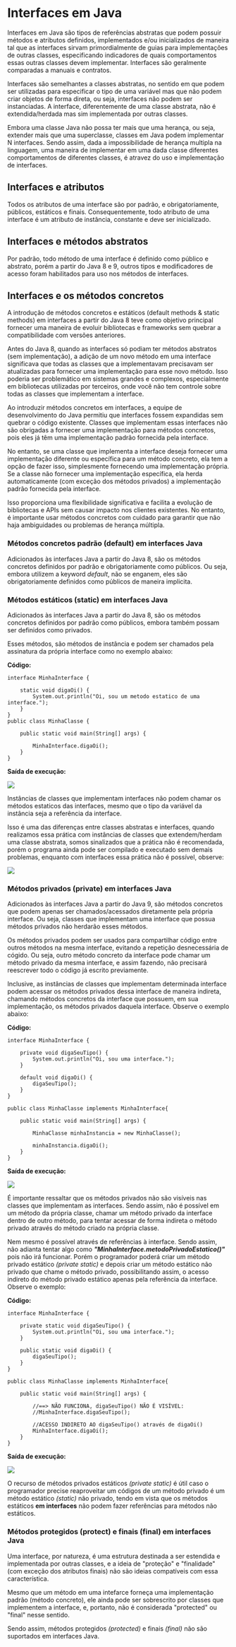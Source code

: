 # Interfaces em Java

Interfaces em Java são tipos de referências abstratas que podem possuir métodos e atributos definidos, implementados e/ou inicializados de maneira tal que as interfaces sirvam primordialmente de guias para implementações de outras classes, especificando indicadores de quais comportamentos essas outras classes devem implementar. Interfaces são geralmente comparadas a manuais e contratos.

Interfaces são semelhantes a classes abstratas, no sentido em que podem ser utilizadas para especificar o tipo de uma variável mas que não podem criar objetos de forma direta, ou seja, interfaces não podem ser instanciadas. A interface, diferentemente de uma classe abstrata, não é extendida/herdada mas sim implementada por outras classes.

Embora uma classe Java não possa ter mais que uma herança, ou seja, extender mais que uma superclasse, classes em Java podem implementar N interfaces. Sendo assim, dada a impossibilidade de herança multipla na linguagem, uma maneira de implementar em uma dada classe diferentes comportamentos de diferentes classes, é atravez do uso e implementação de interfaces.

## Interfaces e atributos

Todos os atributos de uma interface são por padrão, e obrigatoriamente, públicos, estáticos e finais. Consequentemente, todo atributo de uma interface é um atributo de instância, constante e deve ser inicializado.

## Interfaces e métodos abstratos

Por padrão, todo método de uma interface é definido como público e abstrato, porém a partir do Java 8 e 9, outros tipos e modificadores de acesso foram habilitados para uso nos métodos de interfaces.

## Interfaces e os métodos concretos

A introdução de métodos concretos e estáticos (default methods & static methods) em interfaces a partir do Java 8 teve como objetivo principal fornecer uma maneira de evoluir bibliotecas e frameworks sem quebrar a compatibilidade com versões anteriores.

Antes do Java 8, quando as interfaces só podiam ter métodos abstratos (sem implementação), a adição de um novo método em uma interface significava que todas as classes que a implementavam precisavam ser atualizadas para fornecer uma implementação para esse novo método. Isso poderia ser problemático em sistemas grandes e complexos, especialmente em bibliotecas utilizadas por terceiros, onde você não tem controle sobre todas as classes que implementam a interface.

Ao introduzir métodos concretos em interfaces, a equipe de desenvolvimento do Java permitiu que interfaces fossem expandidas sem quebrar o código existente. Classes que implementam essas interfaces não são obrigadas a fornecer uma implementação para métodos concretos, pois eles já têm uma implementação padrão fornecida pela interface.

No entanto, se uma classe que implementa a interface deseja fornecer uma implementação diferente ou específica para um método concreto, ela tem a opção de fazer isso, simplesmente fornecendo uma implementação própria. Se a classe não fornecer uma implementação específica, ela herda automaticamente (com exceção dos métodos privados) a implementação padrão fornecida pela interface.

Isso proporciona uma flexibilidade significativa e facilita a evolução de bibliotecas e APIs sem causar impacto nos clientes existentes. No entanto, é importante usar métodos concretos com cuidado para garantir que não haja ambiguidades ou problemas de herança múltipla.

### Métodos concretos padrão **(default)** em interfaces Java

Adicionados às interfaces Java a partir do Java 8, são os métodos concretos definidos por padrão e obrigatoriamente como públicos. Ou seja, embora utilizem a keyword *default*, não se enganem, eles são obrigatoriamente definidos como públicos de maneira implicita.

### Métodos estáticos **(static)** em interfaces Java

Adicionados às interfaces Java a partir do Java 8, são os métodos concretos definidos por padrão como públicos, embora também possam ser definidos como privados.

Esses métodos, são métodos de instância e podem ser chamados pela assinatura da própria interface como no exemplo abaixo:

**Código:**

```
interface MinhaInterface {

    static void digaOi() {
        System.out.println("Oi, sou um metodo estatico de uma interface.");
    }
}
public class MinhaClasse {
    
    public static void main(String[] args) {
        
        MinhaInterface.digaOi();
    }
}
```

**Saída de execução:**

![](images/static-methods-in-interfaces-output.png)

Instâncias de classes que implementam interfaces não podem chamar os métodos estaticos das interfaces, mesmo que o tipo da variável da instância seja a referência da interface.

Isso é uma das diferenças entre classes abstratas e interfaces, quando realizamos essa prática com instâncias de classes que extendem/herdam uma classe abstrata, somos sinalizados que a prática não é recomendada, porém o programa ainda pode ser compilado e executado sem demais problemas, enquanto com interfaces essa prática não é possível, observe:

![](images/static-methods-being-called-by-instances-of-abstract_classes-and-interfaces.png)

### Métodos privados **(private)** em interfaces Java

Adicionados às interfaces Java a partir do Java 9, são métodos concretos que podem apenas ser chamados/acessados diretamente pela própria interface. Ou seja, classes que implementam uma interface que possua métodos privados não herdarão esses métodos.

Os métodos privados podem ser usados para compartilhar código entre outros métodos na mesma interface, evitando a repetição desnecessária de cógido. Ou seja, outro método concreto da interface pode chamar um método privado da mesma interface, e assim fazendo, não precisará reescrever todo o código já escrito previamente.

Inclusive, as instâncias de classes que implementam determinada interface podem acessar os métodos privados dessa interface de maneira indireta, chamando métodos concretos da interface que possuem, em sua implementação, os métodos privados daquela interface. Observe o exemplo abaixo:

**Código:**

```
interface MinhaInterface {

    private void digaSeuTipo() {
        System.out.println("Oi, sou uma interface.");
    }

    default void digaOi() {
        digaSeuTipo();
    }
}

public class MinhaClasse implements MinhaInterface{
    
    public static void main(String[] args) {

        MinhaClasse minhaInstancia = new MinhaClasse();

        minhaInstancia.digaOi();
    }
}
```

**Saída de execução:**

![](images/indirect-private-method-access-by-interface-instance-output.png)

É importante ressaltar que os métodos privados não são visíveis nas classes que implementam as interfaces. Sendo assim, não é possível em um método da própria classe, chamar um método privado da interface dentro de outro método, para tentar acessar de forma indireta o método privado através do método criado na própria classe. 

Nem mesmo é possível através de referências à interface. Sendo assim, não adianta tentar algo como ***"MinhaInterface.metodoPrivadoEstatico()"*** pois não irá funcionar. Porém o programador poderá criar um método privado estático *(private static)* e depois criar um método estático não privado que chame o método privado, possibilitando assim, o acesso indireto do método privado estático apenas pela referência da interface. Observe o exemplo:

**Código:**

```
interface MinhaInterface {

    private static void digaSeuTipo() {
        System.out.println("Oi, sou uma interface.");
    }

    public static void digaOi() {
        digaSeuTipo();
    }
}

public class MinhaClasse implements MinhaInterface{
    
    public static void main(String[] args) {
        
        //==> NÃO FUNCIONA, digaSeuTipo() NÃO É VISÍVEL:
        //MinhaInterface.digaSeuTipo();
        
        //ACESSO INDIRETO AO digaSeuTipo() através de digaOi()
        MinhaInterface.digaOi();
    }
}
```

**Saída de execução:**

![](images/indirect-private-method-access-by-interface-reference-output.png)

O recurso de métodos privados estáticos *(private static)* é útil caso o programador precise reaproveitar um códigos de um método privado é um método estático *(static)* não privado, tendo em vista que os métodos estáticos **em interfaces** não podem fazer referências para métodos não estáticos. 

### Métodos protegidos **(protect)** e finais **(final)** em interfaces Java

Uma interface, por natureza, é uma estrutura destinada a ser estendida e implementada por outras classes, e a ideia de "proteção" e "finalidade" (com exceção dos atributos finais) não são ideias compatíveis com essa característica.

Mesmo que um método em uma intefarce forneça uma implementação padrão (método concreto), ele ainda pode ser sobrescrito por classes que implementem a interface, e, portanto, não é considerada "protected" ou "final" nesse sentido.

Sendo assim, métodos protegidos *(protected)* e finais *(final)* não são suportados em interfaces Java.